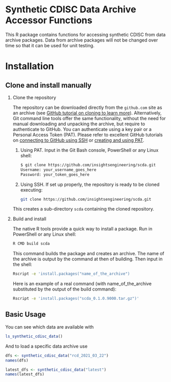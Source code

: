 
# Synthetic CDISC Data Archive Accessor Functions

This R package contains functions for accessing synthetic CDISC from data archive packages. Data from archive packages will not be changed over time so that it can be used for unit testing.

# Installation

## Clone and install manually
1. Clone the repository

   The repository can be downloaded directly from the `github.com` site as an archive (see [GitHub tutorial on cloning to learn more](https://docs.github.com/en/github/creating-cloning-and-archiving-repositories/cloning-a-repository-from-github/cloning-a-repository)).
   Alternatively, Git command line tools offer the same functionality, without the need for manual downloading and unpacking the archive, but require to authenticate to GitHub.
   You can authenticate using a key pair or a Personal Access Token (PAT). Please refer to excellent GitHub tutorials on [connecting to GitHub using SSH](https://docs.github.com/en/github/authenticating-to-github) or [creating and using PAT](https://docs.github.com/en/github/authenticating-to-github/keeping-your-account-and-data-secure/creating-a-personal-access-token).
   1. Using PAT. Input in the Git Bash console, PowerShell or any Linux shell:

      ```sh
      $ git clone https://github.com/insightsengineering/scda.git
      Username: your_username_goes_here
      Password: your_token_goes_here
      ```
   
    1. Using SSH. If set up properly, the repository is ready to be cloned executing:

       ```sh
       git clone https://github.com/insightsengineering/scda.git
       ```
   This creates a sub-directory `scda` containing the cloned repository.

2. Build and install

   The native R tools provide a quick way to install a package. Run in PowerShell or any Linux shell:
   ```sh
   R CMD build scda
   ```
   This command builds the package and creates an archive. The name of the archive is output by the command at then of building. Then input in the shell:
   ```sh
   Rscript -e 'install.packages("name_of_the_archive")
   ```
   Here is an example of a real command (with name_of_the_archive substituted by the output of the build command):
   ```sh
   Rscript -e 'install.packages("scda_0.1.0.9000.tar.gz")'
   ```

## Basic Usage

You can see which data are available with
```r
ls_synthetic_cdisc_data()
```

And to load a specific data archive use 
```r
dfs <- synthetic_cdisc_data("rcd_2021_03_22")
names(dfs)

latest_dfs <- synthetic_cdisc_data("latest")
names(latest_dfs)
```

